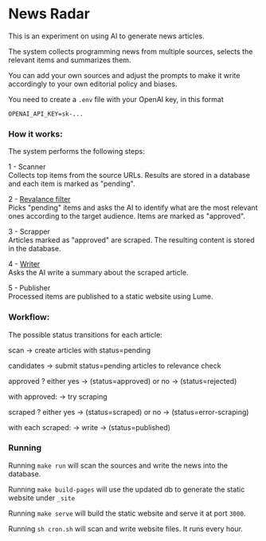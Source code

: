 # News Radar

This is an experiment on using AI to generate news articles.

The system collects programming news from multiple sources, selects the relevant
items and summarizes them.

You can add your own sources and adjust the prompts to make it write accordingly
to your own editorial policy and biases.

You need to create a `.env` file with your OpenAI key, in this format

```
OPENAI_API_KEY=sk-...
```

### How it works:

The system performs the following steps:

1 - Scanner\
Collects top items from the source URLs. Results are stored in a database and
each item is marked as "pending".

2 -
[Revalance filter](https://github.com/lfarroco/news-radar/blob/main/src/candidates.ts)\
Picks "pending" items and asks the AI to identify what are the most relevant
ones according to the target audience. Items are marked as "approved".

3 - Scrapper\
Articles marked as "approved" are scraped. The resulting content is stored in
the database.

4 - [Writer](https://github.com/lfarroco/news-radar/blob/main/src/writer.ts)\
Asks the AI write a summary about the scraped article.

5 - Publisher\
Processed items are published to a static website using Lume.

### Workflow:

The possible status transitions for each article:

scan -> create articles with status=pending

candidates -> submit status=pending articles to relevance check

approved ? either yes -> (status=approved) or no -> (status=rejected)

with approved: -> try scraping

scraped ? either yes -> (status=scraped) or no -> (status=error-scraping)

with each scraped: -> write -> (status=published)

### Running

Running `make run` will scan the sources and write the news into the database.

Running `make build-pages` will use the updated db to generate the static
website under `_site`

Running `make serve` will build the static website and serve it at port `3000`.

Running `sh cron.sh` will scan and write website files. It runs every hour.
